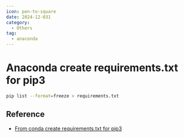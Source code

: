 ```yaml
---
icon: pen-to-square
date: 2024-12-031
category:
  - Others
tag:
  - anaconda
---
```

# Anaconda create requirements.txt for pip3

```bash
pip list --format=freeze > requirements.txt
```

## Reference
- [From conda create requirements.txt for pip3](https://stackoverflow.com/questions/50777849/from-conda-create-requirements-txt-for-pip3)
